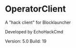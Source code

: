 # OperatorClient
A "hack client" for Blocklauncher

Developed by EchoHackCmd

Version: 5.0
Build: 19
